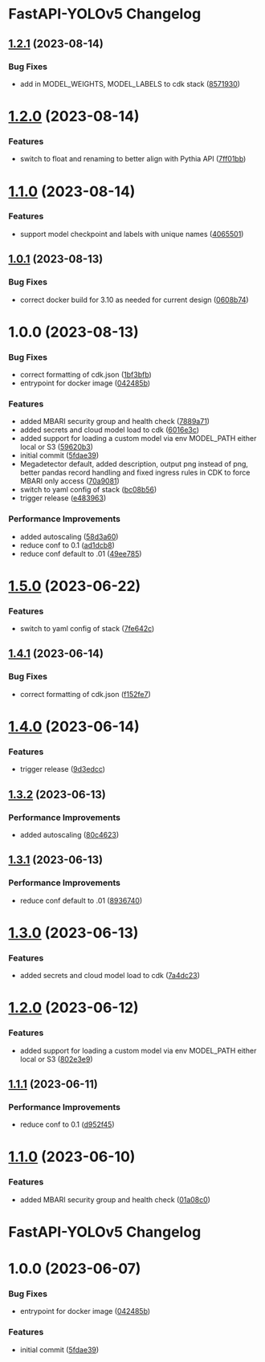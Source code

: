 # FastAPI-YOLOv5  Changelog

## [1.2.1](https://github.com/mbari-org/fastapi-yolov5/compare/v1.2.0...v1.2.1) (2023-08-14)


### Bug Fixes

* add in MODEL_WEIGHTS, MODEL_LABELS to cdk stack ([8571930](https://github.com/mbari-org/fastapi-yolov5/commit/8571930779f0d18041eb4feac5de427a8e5e1997))

# [1.2.0](https://github.com/mbari-org/fastapi-yolov5/compare/v1.1.0...v1.2.0) (2023-08-14)


### Features

* switch to float and renaming to better align with Pythia API ([7ff01bb](https://github.com/mbari-org/fastapi-yolov5/commit/7ff01bb4ca9982516032783261d75137e8fb567d))

# [1.1.0](https://github.com/mbari-org/fastapi-yolov5/compare/v1.0.1...v1.1.0) (2023-08-14)


### Features

* support model checkpoint and labels with unique names ([4065501](https://github.com/mbari-org/fastapi-yolov5/commit/4065501f4286e8d15fb1952cdb51f85ba7e0e03d))

## [1.0.1](https://github.com/mbari-org/fastapi-yolov5/compare/v1.0.0...v1.0.1) (2023-08-13)


### Bug Fixes

* correct docker build for 3.10 as needed for current design ([0608b74](https://github.com/mbari-org/fastapi-yolov5/commit/0608b74cfa5ec83c89b45ddb35742e4b6f15b0db))

# 1.0.0 (2023-08-13)


### Bug Fixes

* correct formatting of cdk.json ([1bf3bfb](https://github.com/mbari-org/fastapi-yolov5/commit/1bf3bfbce9cccec476d3466748d3980fac07e193))
* entrypoint for docker image ([042485b](https://github.com/mbari-org/fastapi-yolov5/commit/042485b848a99011038045575bd717a15334d0dd))


### Features

* added MBARI security group and health check ([7889a71](https://github.com/mbari-org/fastapi-yolov5/commit/7889a714f80adfdd5be277c01b63ba6eb163f9c0))
* added secrets and cloud model load to cdk ([6016e3c](https://github.com/mbari-org/fastapi-yolov5/commit/6016e3c2f09ec6b4ba462b442059f3325a00d135))
* added support for loading a custom model via env MODEL_PATH either local or S3 ([59620b3](https://github.com/mbari-org/fastapi-yolov5/commit/59620b310c96fc8e44d0010ce46ac358ea075823))
* initial commit ([5fdae39](https://github.com/mbari-org/fastapi-yolov5/commit/5fdae3908e6076844dd9bd5c5a1f15b34498a281))
* Megadetector default, added description, output png instead of png, better pandas record handling and fixed ingress rules in CDK to force MBARI only access ([70a9081](https://github.com/mbari-org/fastapi-yolov5/commit/70a9081bf18594ecd763014c937faf9b7d8affa2))
* switch to yaml config of stack ([bc08b56](https://github.com/mbari-org/fastapi-yolov5/commit/bc08b56597a00b9c9f35340b547a05a69406a419))
* trigger release ([e483963](https://github.com/mbari-org/fastapi-yolov5/commit/e483963a5ebf9352602a7fdae19a80eb5c0cd398))


### Performance Improvements

* added autoscaling ([58d3a60](https://github.com/mbari-org/fastapi-yolov5/commit/58d3a60ffd011448381dae0681dd69e115c44e14))
* reduce  conf to 0.1 ([ad1dcb8](https://github.com/mbari-org/fastapi-yolov5/commit/ad1dcb86d48bcf1a136eb565ee36d9179088acdf))
* reduce conf default to .01 ([49ee785](https://github.com/mbari-org/fastapi-yolov5/commit/49ee7856c7ce6367f8482a9df3359fd2ab328d46))

# [1.5.0](https://github.com/mbari-org/fastapi-yolov5/compare/v1.4.1...v1.5.0) (2023-06-22)


### Features

* switch to yaml config of stack ([7fe642c](https://github.com/mbari-org/fastapi-yolov5/commit/7fe642c6ac0f56ea96100c687470efd2c660ac73))

## [1.4.1](https://github.com/mbari-org/fastapi-yolov5/compare/v1.4.0...v1.4.1) (2023-06-14)


### Bug Fixes

* correct formatting of cdk.json ([f152fe7](https://github.com/mbari-org/fastapi-yolov5/commit/f152fe7f09dfaf37859c3d767458ae7c956a7dc6))

# [1.4.0](https://github.com/mbari-org/fastapi-yolov5/compare/v1.3.2...v1.4.0) (2023-06-14)


### Features

* trigger release ([9d3edcc](https://github.com/mbari-org/fastapi-yolov5/commit/9d3edcc7e3bfd4da965aa853fd47571cbfe17f38))

## [1.3.2](https://github.com/mbari-org/fastapi-yolov5/compare/v1.3.1...v1.3.2) (2023-06-13)


### Performance Improvements

* added autoscaling ([80c4623](https://github.com/mbari-org/fastapi-yolov5/commit/80c462391ea9ee88a20a1fecc6467906ff060a81))

## [1.3.1](https://github.com/mbari-org/fastapi-yolov5/compare/v1.3.0...v1.3.1) (2023-06-13)


### Performance Improvements

* reduce conf default to .01 ([8936740](https://github.com/mbari-org/fastapi-yolov5/commit/8936740eb2fd47542cb84ce785e8bb477a002e57))

# [1.3.0](https://github.com/mbari-org/fastapi-yolov5/compare/v1.2.0...v1.3.0) (2023-06-13)


### Features

* added secrets and cloud model load to cdk ([7a4dc23](https://github.com/mbari-org/fastapi-yolov5/commit/7a4dc236db02c9a9a3c52a6e6e06b9e2b794e365))

# [1.2.0](https://github.com/mbari-org/fastapi-yolov5/compare/v1.1.1...v1.2.0) (2023-06-12)


### Features

* added support for loading a custom model via env MODEL_PATH either local or S3 ([802e3e9](https://github.com/mbari-org/fastapi-yolov5/commit/802e3e9910bd10c58118fa48bdafca1a124503de))

## [1.1.1](https://github.com/mbari-org/fastapi-yolov5/compare/v1.1.0...v1.1.1) (2023-06-11)


### Performance Improvements

* reduce  conf to 0.1 ([d952f45](https://github.com/mbari-org/fastapi-yolov5/commit/d952f45a5064ce5c758ff228b9467eb67158d71c))

# [1.1.0](https://github.com/mbari-org/fastapi-yolov5/compare/v1.0.0...v1.1.0) (2023-06-10)


### Features

* added MBARI security group and health check ([01a08c0](https://github.com/mbari-org/fastapi-yolov5/commit/01a08c0a5ea58a19acb1f152f77b08f7cfab17a7))

# FastAPI-YOLOv5 Changelog

# 1.0.0 (2023-06-07)


### Bug Fixes

* entrypoint for docker image ([042485b](https://github.com/mbari-org/fastapi-yolov5/commit/042485b848a99011038045575bd717a15334d0dd))


### Features

* initial commit ([5fdae39](https://github.com/mbari-org/fastapi-yolov5/commit/5fdae3908e6076844dd9bd5c5a1f15b34498a281))
